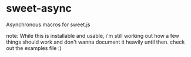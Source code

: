 sweet-async
===========

Asynchronous macros for sweet.js

note: While this is installable and usable, i'm still working out how a few things should work and don't wanna document it heavily until then. check out the examples file :)
